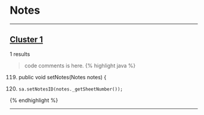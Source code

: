 # Notes

***

## [Cluster 1](./1)
1 results
> code comments is here.
{% highlight java %}
119. public void setNotes(Notes notes) {
130.     sa.setNotesID(notes._getSheetNumber());
{% endhighlight %}

***


